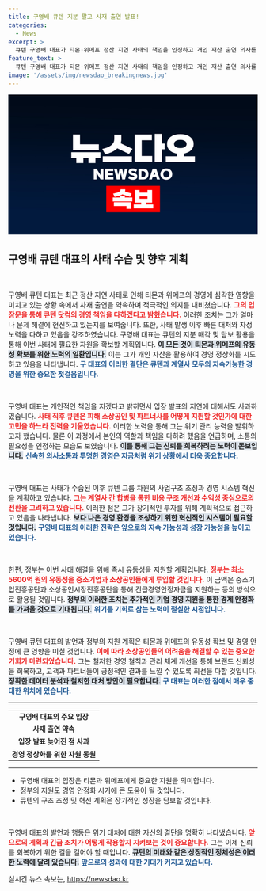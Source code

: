 ```yaml
---
title: 구영배 큐텐 지분 팔고 사재 출연 발표!
categories:
  - News
excerpt: >
  큐텐 구영배 대표가 티몬·위메프 정산 지연 사태의 책임을 인정하고 개인 재산 출연 의사를 밝혔습니다. 정부는 5600억 원의 유동성 지원을 결정하며 중소기업을 돕기 위한 긴급 방안을 마련했습니다.
feature_text: >
  큐텐 구영배 대표가 티몬·위메프 정산 지연 사태의 책임을 인정하고 개인 재산 출연 의사를 밝혔습니다. 정부는 5600억 원의 유동성 지원을 결정하며 중소기업을 돕기 위한 긴급 방안을 마련했습니다.
image: '/assets/img/newsdao_breakingnews.jpg'
---
```


<p><img src="/assets/img/newsdao_breakingnews.jpg" alt="pcversion 속보" /></p>

<h2 data-ke-size="size26">구영배 큐텐 대표의 사태 수습 및 향후 계획</h2>

<p data-ke-size="size16">&nbsp;</p>

<p>구영배 큐텐 대표는 최근 정산 지연 사태로 인해 티몬과 위메프의 경영에 심각한 영향을 미치고 있는 상황 속에서 사재 출연을 약속하며 적극적인 의지를 내비쳤습니다. <b><span style="color: #ee2323;">그의 입장문을 통해 큐텐 닷컴의 경영 책임을 다하겠다고 밝혔습니다.</span></b> 이러한 조치는 그가 얼마나 문제 해결에 헌신하고 있는지를 보여줍니다. 또한, 사태 발생 이후 빠른 대처와 자정 노력을 다하고 있음을 강조하였습니다. 구영배 대표는 큐텐의 지분 매각 및 담보 활용을 통해 이번 사태에 필요한 자원을 확보할 계획입니다. <b><span style="background-color: #21538527;">이 모든 것이 티몬과 위메프의 유동성 확보를 위한 노력의 일환입니다.</span></b> 이는 그가 개인 자산을 활용하여 경영 정상화를 시도하고 있음을 나타냅니다. <b><span style="color: #1a5490;">구 대표의 이러한 결단은 큐텐과 계열사 모두의 지속가능한 경영을 위한 중요한 첫걸음입니다.</span></b></p>

<p data-ke-size="size16">&nbsp;</p>

<p>구영배 대표는 개인적인 책임을 지겠다고 밝히면서 입장 발표의 지연에 대해서도 사과하였습니다. <b><span style="color: #ee2323;">사태 직후 큐텐은 피해 소상공인 및 파트너사를 어떻게 지원할 것인가에 대한 고민을 하느라 전력을 기울였습니다.</span></b> 이러한 노력을 통해 그는 위기 관리 능력을 발휘하고자 했습니다. 물론 이 과정에서 본인의 역할과 책임을 다하려 했음을 언급하며, 소통의 필요성을 인정하는 모습도 보였습니다. <b><span style="background-color: #21538527;">이를 통해 그는 신뢰를 회복하려는 노력이 돋보입니다.</span></b> <b><span style="color: #1a5490;">신속한 의사소통과 투명한 경영은 지금처럼 위기 상황에서 더욱 중요합니다.</span></b></p>

<p data-ke-size="size16">&nbsp;</p>

<p>구영배 대표는 사태가 수습된 이후 큐텐 그룹 차원의 사업구조 조정과 경영 시스템 혁신을 계획하고 있습니다. <b><span style="color: #ee2323;">그는 계열사 간 합병을 통한 비용 구조 개선과 수익성 중심으로의 전환을 고려하고 있습니다.</span></b> 이러한 점은 그가 장기적인 투자를 위해 계획적으로 접근하고 있음을 나타냅니다. <b><span style="background-color: #21538527;">보다 나은 경영 환경을 조성하기 위한 혁신적인 시스템이 필요할 것입니다.</span></b> <b><span style="color: #1a5490;">구영배 대표의 이러한 전략은 앞으로의 지속 가능성과 성장 가능성을 높이고 있습니다.</span></b></p>

<p data-ke-size="size16">&nbsp;</p>

<p>한편, 정부는 이번 사태 해결을 위해 즉시 유동성을 지원할 계획입니다. <b><span style="color: #ee2323;">정부는 최소 5600억 원의 유동성을 중소기업과 소상공인들에게 투입할 것입니다.</span></b> 이 금액은 중소기업진흥공단과 소상공인시장진흥공단을 통해 긴급경영안정자금을 지원하는 등의 방식으로 활용될 것입니다. <b><span style="background-color: #21538527;">정부의 이러한 조치는 추가적인 기업 경영 지원을 통한 경제 안정화를 가져올 것으로 기대됩니다.</span></b> <b><span style="color: #1a5490;">위기를 기회로 삼는 노력이 절실한 시점입니다.</span></b></p>

<p data-ke-size="size16">&nbsp;</p>

<p>구영배 큐텐 대표의 발언과 정부의 지원 계획은 티몬과 위메프의 유동성 확보 및 경영 안정에 큰 영향을 미칠 것입니다. <b><span style="color: #ee2323;">이에 따라 소상공인들의 어려움을 해결할 수 있는 중요한 기회가 마련되었습니다.</span></b> 그는 철저한 경영 철칙과 관리 체계 개선을 통해 브랜드 신뢰성을 회복하고, 고객과 파트너들이 긍정적인 결과를 느낄 수 있도록 최선을 다할 것입니다. <b><span style="background-color: #21538527;">정확한 데이터 분석과 철저한 대처 방안이 필요합니다.</span></b> <b><span style="color: #1a5490;">구 대표는 이러한 점에서 매우 중대한 위치에 있습니다.</span></b></p>

<hr />

<table>
  <tr>
    <td style="text-align: center; height: 17px;"><b>구영배 대표의 주요 입장</b></td>
  </tr>
  <tr>
    <td style="text-align: center; height: 17px;"><b>사재 출연 약속</b></td>
  </tr>
  <tr>
    <td style="text-align: center; height: 17px;"><b>입장 발표 늦어진 점 사과</b></td>
  </tr>
  <tr>
    <td style="text-align: center; height: 17px;"><b>경영 정상화를 위한 자원 동원</b></td>
  </tr>
</table>

<hr />

<ul>
  <li>구영배 대표의 입장은 티몬과 위메프에게 중요한 지원을 의미합니다.</li>
  <li>정부의 지원도 경영 안정화 시기에 큰 도움이 될 것입니다.</li>
  <li>큐텐의 구조 조정 및 혁신 계획은 장기적인 성장을 담보할 것입니다.</li>
</ul>

<p data-ke-size="size16">&nbsp;</p>

<p>구영배 대표의 발언과 행동은 위기 대처에 대한 자신의 결단을 명확히 나타냈습니다. <b><span style="color: #ee2323;">앞으로의 계획과 긴급 조치가 어떻게 작용할지 지켜보는 것이 중요합니다.</span></b> 그는 이제 신뢰를 회복하기 위한 길을 걸어야 할 때입니다. <b><span style="background-color: #21538527;">큐텐의 미래와 같은 상징적인 정체성은 이러한 노력에 달려 있습니다.</span></b> <b><span style="color: #1a5490;">앞으로의 성과에 대한 기대가 커지고 있습니다.</span></b></p>
실시간 뉴스 속보는, <a href="https://newsdao.kr" rel="dofollow">https://newsdao.kr</a>


